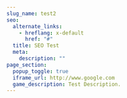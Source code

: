 ```yaml
---
slug_name: test2
seo:
  alternate_links:
    - hreflang: x-default
      href: "#"
  title: SEO Test
  meta:
    description: ""
page_section:
  popup_toggle: true
  iframe_url: http://www.google.com
  game_description: Test Description.
---
```


